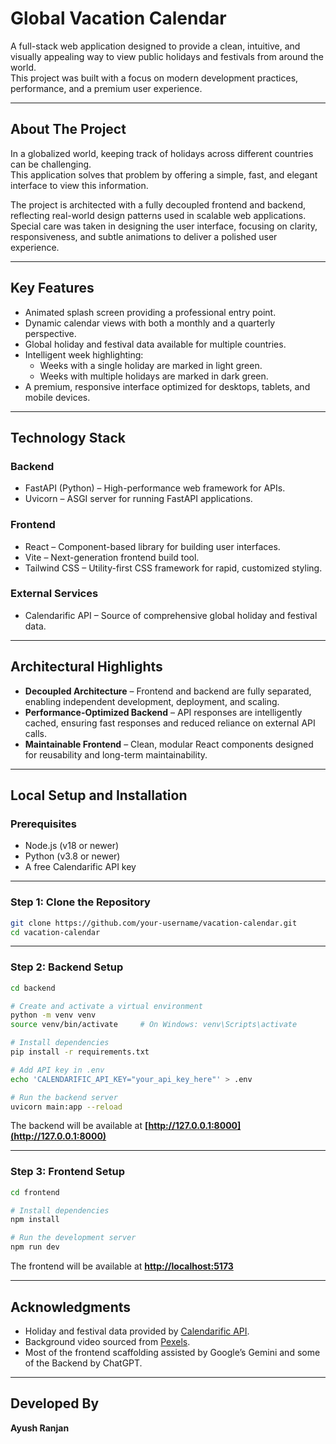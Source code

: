 # Global Vacation Calendar

A full-stack web application designed to provide a clean, intuitive, and visually appealing way to view public holidays and festivals from around the world.  
This project was built with a focus on modern development practices, performance, and a premium user experience.

---

## About The Project

In a globalized world, keeping track of holidays across different countries can be challenging.  
This application solves that problem by offering a simple, fast, and elegant interface to view this information.

The project is architected with a fully decoupled frontend and backend, reflecting real-world design patterns used in scalable web applications.  
Special care was taken in designing the user interface, focusing on clarity, responsiveness, and subtle animations to deliver a polished user experience.

---

## Key Features

- Animated splash screen providing a professional entry point.  
- Dynamic calendar views with both a monthly and a quarterly perspective.  
- Global holiday and festival data available for multiple countries.  
- Intelligent week highlighting:  
  - Weeks with a single holiday are marked in light green.  
  - Weeks with multiple holidays are marked in dark green.  
- A premium, responsive interface optimized for desktops, tablets, and mobile devices.  

---

## Technology Stack

### Backend
- FastAPI (Python) – High-performance web framework for APIs.  
- Uvicorn – ASGI server for running FastAPI applications.  

### Frontend
- React – Component-based library for building user interfaces.  
- Vite – Next-generation frontend build tool.  
- Tailwind CSS – Utility-first CSS framework for rapid, customized styling.  

### External Services
- Calendarific API – Source of comprehensive global holiday and festival data.  

---

## Architectural Highlights

- **Decoupled Architecture** – Frontend and backend are fully separated, enabling independent development, deployment, and scaling.  
- **Performance-Optimized Backend** – API responses are intelligently cached, ensuring fast responses and reduced reliance on external API calls.  
- **Maintainable Frontend** – Clean, modular React components designed for reusability and long-term maintainability.  

---

## Local Setup and Installation

### Prerequisites
- Node.js (v18 or newer)  
- Python (v3.8 or newer)  
- A free Calendarific API key  

---

### Step 1: Clone the Repository
```bash
git clone https://github.com/your-username/vacation-calendar.git
cd vacation-calendar
````

---

### Step 2: Backend Setup

```bash
cd backend

# Create and activate a virtual environment
python -m venv venv
source venv/bin/activate     # On Windows: venv\Scripts\activate

# Install dependencies
pip install -r requirements.txt

# Add API key in .env
echo 'CALENDARIFIC_API_KEY="your_api_key_here"' > .env

# Run the backend server
uvicorn main:app --reload
```

The backend will be available at **[http://127.0.0.1:8000](http://127.0.0.1:8000)**

---

### Step 3: Frontend Setup

```bash
cd frontend

# Install dependencies
npm install

# Run the development server
npm run dev
```

The frontend will be available at **[http://localhost:5173](http://localhost:5173)**

---

## Acknowledgments

* Holiday and festival data provided by [Calendarific API](https://calendarific.com/).
* Background video sourced from [Pexels](https://www.pexels.com/).
* Most of the frontend scaffolding assisted by Google’s Gemini and some of the Backend by ChatGPT.

---

## Developed By

**Ayush Ranjan**
